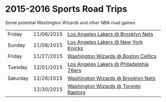 # 2015-2016 Sports Road Trips
Some potential Washington Wizards and other NBA road games

<!-- <tr><td></td><td></td><td><a href = ''></a></td></tr> -->

<table>
<tr><td>Friday</td><td>11/06/2015</td><td><a href = ''>Los Angeles Lakers @ Brooklyn Nets</a></td></tr>
<tr><td>Sunday</td><td>11/08/2015</td><td><a href = ''>Los Angeles Lakers @ New York Knicks</a></td></tr>
<tr><td>Friday</td><td>11/27/2015</td><td><a href = ''>Washington Wizards @ Boston Celtics</a></td></tr>
<tr><td>Tuesday</td><td>12/01/2015</td><td><a href = ''>Los Angeles Lakers @ Philadelphia 76ers</a></td></tr>
<tr><td>Saturday</td><td>12/26/2015</td><td><a href = ''>Washington Wizards @ Brooklyn Nets</a></td></tr>
<tr><td></td><td>12/30/2015</td><td><a href = ''>Washington Wizards @ Toronto Raptors</a></td></tr>
</table>
